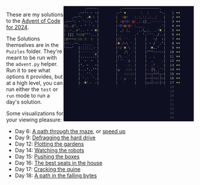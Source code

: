 <img align="right" width="350" height="310" src="https://raw.githubusercontent.com/seligman/aoc/master/2024/Puzzles/main_page_small.png">

These are my solutions to the [Advent of Code for 2024](https://adventofcode.com/2024).

The Solutions themselves are in the `Puzzles` folder.  They're meant to be run with the `advent.py` helper.  Run it to see what options it provides, but at a high level, you can run either the `test` or `run` mode to run a day's solution.

Some visualizations for your viewing pleasure:

* Day 6: [A path through the maze](https://youtu.be/W6JOXBWYImM), or [speed up](https://youtu.be/bwfEUFMFh8I)
* Day 9: [Defragging the hard drive](https://youtu.be/5rqbzYtGzwI)
* Day 12: [Plotting the gardens](https://youtu.be/I-IwJxR9xQk)
* Day 14: [Watching the robots](https://youtu.be/m_RdkV7UyRA)
* Day 15: [Pushing the boxes](https://youtu.be/SrSfrzS0xow)
* Day 16: [The best seats in the house](https://youtu.be/kkxgGfU30Os)
* Day 17: [Cracking the quine](https://youtu.be/Y82JC7JFbvU)
* Day 18: [A path in the falling bytes](https://youtu.be/7cY8mSFMmJ8)

<!--
* [The calendar itself](https://youtu.be/EYtkMaH6xQY)
-->
